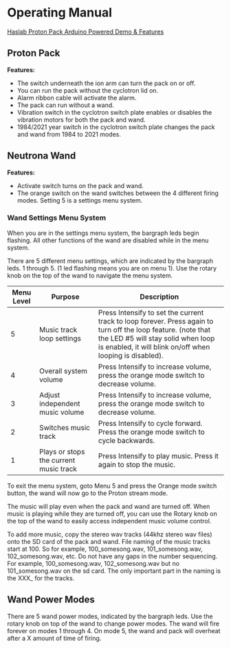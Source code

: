 # Operating Manual
					
[Haslab Proton Pack Arduino Powered Demo & Features](https://www.youtube.com/watch?v=nhGX1oJBNHk)

## Proton Pack		

**Features:**

- The switch underneath the ion arm can turn the pack on or off.
- You can run the pack without the cyclotron lid on.
- Alarm ribbon cable will activate the alarm.
- The pack can run without a wand.
- Vibration switch in the cyclotron switch plate enables or disables the vibration motors for both the pack and wand.
- 1984/2021 year switch in the cyclotron switch plate changes the pack and wand from 1984 to 2021 modes.									
									
									
## Neutrona Wand				

**Features:**

- Activate switch turns on the pack and wand.
- The orange switch on the wand switches between the 4 different firing modes. Setting 5 is a settings menu system.	

### Wand Settings Menu System							
When you are in the settings menu system, the bargraph leds begin flashing. All other functions of the wand are disabled while in the menu system.

There are 5 different menu settings, which are indicated by the bargraph leds. 1 through 5. (1 led flashing means you are on menu 1). Use the rotary knob on the top of the wand to navigate the menu system.

| Menu Level | Purpose | Description |
| ----------- | ----------- | ----------- |
| 5 | Music track loop settings | Press Intensify to set the current track to loop forever. Press again to turn off the loop feature. (note that the LED #5 will stay solid when loop is enabled, it will blink on/off when looping is disabled). |
| 4 | Overall system volume | Press Intensify to increase volume, press the orange mode switch to decrease volume. |
| 3 | Adjust independent music volume | Press Intensify to increase volume, press the orange mode switch to decrease volume. |
| 2 | Switches music track | Press Intensify to cycle forward. Press the orange mode switch to cycle backwards. |
| 1 | Plays or stops the current music track | Press Intensify to play music. Press it again to stop the music. |

To exit the menu system, goto Menu 5 and press the Orange mode switch button, the wand will now go to the Proton stream mode.	

The music will play even when the pack and wand are turned off. When music is playing while they are turned off, you can use the Rotary knob on the top of the wand to easily access independent music volume control.

To add more music, copy the stereo wav tracks (44khz stereo wav files) onto the SD card of the pack and wand. File naming of the music tracks start at 100. So for example, 100_somesong.wav, 101_somesong.wav, 102_somesong.wav, etc. Do not have any gaps in the number sequencing. For example, 100_somesong.wav, 102_somesong.wav but no 101_somesong.wav on the sd card. The only important part in the naming is the XXX_ for the tracks.

## Wand Power Modes

There are 5 wand power modes, indicated by the bargraph leds. Use the rotary knob on top of the wand to change power modes. The wand will fire forever on modes 1 through 4. On mode 5, the wand and pack will overheat after a X amount of time of firing.